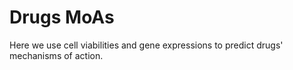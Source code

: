 # Drugs MoAs

Here we use cell viabilities and gene expressions to predict drugs' mechanisms of action.

